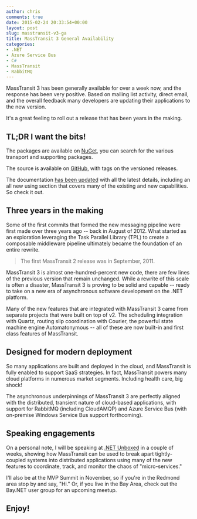 ```yaml
---
author: chris
comments: true
date: 2015-02-24 20:33:54+00:00
layout: post
slug: masstransit-v3-ga
title: MassTransit 3 General Availability
categories:
- .NET
- Azure Service Bus
- C#
- MassTransit
- RabbitMQ
---
```


MassTransit 3 has been generally available for over a week now, and the response has been very positive. Based on mailing list activity, direct email, and the overall feedback many developers are updating their applications to the new version.

It's a great feeling to roll out a release that has been years in the making.

## TL;DR I want the bits!

The packages are available on [NuGet](https://nuget.org/packages/MassTransit), you can search for the various transport and supporting packages.

The source is available on [GitHub](https://github.com/MassTransit), with tags on the versioned releases.

The documentation [has been updated](http://docs.masstransit-project.com/en/master/) with all the latest details, including an all new using section that covers many of the existing and new capabilities. So check it out.


## Three years in the making

Some of the first commits that formed the new messaging pipeline were first made over three years ago -- back in August of 2012. What started as an exploration leveraging the Task Parallel Library (TPL) to create a composable middleware pipeline ultimately became the foundation of an entire rewrite.

> The first MassTransit 2 release was in September, 2011.

MassTransit 3 is almost one-hundred-percent new code, there are few lines of the previous version that remain unchanged. While a rewrite of this scale is often a disaster, MassTransit 3 is proving to be solid and capable -- ready to take on a new era of asynchronous software development on the .NET platform.

Many of the new features that are integrated with MassTransit 3 came from separate projects that were built on top of v2. The scheduling integration with Quartz, routing slip coordination with Courier, the powerful state machine engine Automatonymous -- all of these are now built-in and first class features of MassTransit.


## Designed for modern deployment

So many applications are built and deployed in the cloud, and MassTransit is fully enabled to support SaaS strategies. In fact, MassTransit powers many cloud platforms in numerous market segments. Including health care, big shock!

The asynchronous underpinnings of MassTransit 3 are perfectly aligned with the distributed, transient nature of cloud-based applications, with support for RabbitMQ (including CloudAMQP) and Azure Service Bus (with on-premise Windows Service Bus support forthcoming).


## Speaking engagements

On a personal note, I will be speaking at [.NET Unboxed](http://www.letsunbox.net/) in a couple of weeks, showing how MassTransit can be used to break apart tightly-coupled systems into distributed applications using many of the new features to coordinate, track, and monitor the chaos of "micro-services."

I'll also be at the MVP Summit in November, so if you're in the Redmond area stop by and say, "Hi." Or, if you live in the Bay Area, check out the Bay.NET user group for an upcoming meetup.

## Enjoy!

